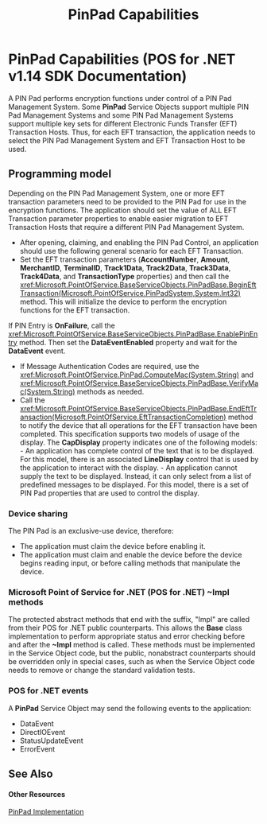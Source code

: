 ﻿---
title: PinPad Capabilities
description: PinPad Capabilities (POS for .NET v1.14 SDK Documentation)
ms.date: 03/03/2014
ms.topic: how-to
ms.custom: pos-restored-from-archive
---

# PinPad Capabilities (POS for .NET v1.14 SDK Documentation)

A PIN Pad performs encryption functions under control of a PIN Pad Management System. Some **PinPad** Service Objects support multiple PIN Pad Management Systems and some PIN Pad Management Systems support multiple key sets for different Electronic Funds Transfer (EFT) Transaction Hosts. Thus, for each EFT transaction, the application needs to select the PIN Pad Management System and EFT Transaction Host to be used.

## Programming model

Depending on the PIN Pad Management System, one or more EFT transaction parameters need to be provided to the PIN Pad for use in the encryption functions. The application should set the value of ALL EFT Transaction parameter properties to enable easier migration to EFT Transaction Hosts that require a different PIN Pad Management System.

- After opening, claiming, and enabling the PIN Pad Control, an application should use the following general scenario for each EFT Transaction.
- Set the EFT transaction parameters (**AccountNumber**, **Amount**, **MerchantID**, **TerminalID**, **Track1Data**, **Track2Data**, **Track3Data**, **Track4Data**, and **TransactionType** properties) and then call the <xref:Microsoft.PointOfService.BaseServiceObjects.PinPadBase.BeginEftTransaction(Microsoft.PointOfService.PinPadSystem,System.Int32)> method. This will initialize the device to perform the encryption functions for the EFT transaction.

If PIN Entry is **OnFailure**, call the <xref:Microsoft.PointOfService.BaseServiceObjects.PinPadBase.EnablePinEntry> method. Then set the **DataEventEnabled** property and wait for the **DataEvent** event.

- If Message Authentication Codes are required, use the <xref:Microsoft.PointOfService.PinPad.ComputeMac(System.String)> and <xref:Microsoft.PointOfService.BaseServiceObjects.PinPadBase.VerifyMac(System.String)> methods as needed.
- Call the <xref:Microsoft.PointOfService.BaseServiceObjects.PinPadBase.EndEftTransaction(Microsoft.PointOfService.EftTransactionCompletion)> method to notify the device that all operations for the EFT transaction have been completed. This specification supports two models of usage of the display. The **CapDisplay** property indicates one of the following models:
      - An application has complete control of the text that is to be displayed. For this model, there is an associated **LineDisplay** control that is used by the application to interact with the display.
      - An application cannot supply the text to be displayed. Instead, it can only select from a list of predefined messages to be displayed. For this model, there is a set of PIN Pad properties that are used to control the display.

### Device sharing

The PIN Pad is an exclusive-use device, therefore:

- The application must claim the device before enabling it.
- The application must claim and enable the device before the device begins reading input, or before calling methods that manipulate the device.

### Microsoft Point of Service for .NET (POS for .NET) ~Impl methods

The protected abstract methods that end with the suffix, "Impl" are called from their POS for .NET public counterparts. This allows the **Base** class implementation to perform appropriate status and error checking before and after the **~Impl** method is called. These methods must be implemented in the Service Object code, but the public, nonabstract counterparts should be overridden only in special cases, such as when the Service Object code needs to remove or change the standard validation tests.

### POS for .NET events

A **PinPad** Service Object may send the following events to the application:

- DataEvent
- DirectIOEvent
- StatusUpdateEvent
- ErrorEvent

## See Also

#### Other Resources

[PinPad Implementation](pinpad-implementation.md)

